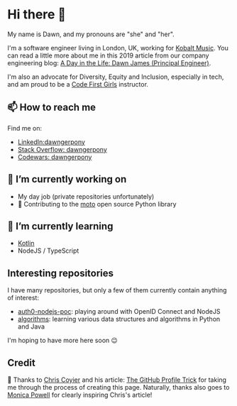 # Hi there 👋

My name is Dawn, and my pronouns are "she" and "her".

I'm a software engineer living in London, UK, working for [Kobalt Music](https://github.com/ktech-org/). You can read a little more about me in this 2019 article from our company engineering blog: [A Day in the Life: Dawn James (Principal Engineer)](https://medium.com/kobalt-music-group/a-day-in-the-life-dawn-james-principal-engineer-661c72836989).

I'm also an advocate for Diversity, Equity and Inclusion, especially in tech, and am proud to be a [Code First Girls](https://codefirstgirls.org.uk) instructor.

## 📫 How to reach me

Find me on:

- [LinkedIn:dawngerpony](https://www.linkedin.com/in/dawngerpony/)
- [Stack Overflow: dawngerpony](https://stackoverflow.com/users/722553/dawngerpony)
- [Codewars: dawngerpony](https://www.codewars.com/users/dawngerpony)

## 🔭 I’m currently working on

- My day job (private repositories unfortunately)
- :snake: Contributing to the [moto](https://github.com/spulec/moto) open source Python library

## 🌱 I’m currently learning

- [Kotlin](https://kotlinlang.org/)
- NodeJS / TypeScript

## Interesting repositories

I have many repositories, but only a few of them currently contain anything of interest:

- [auth0-nodejs-poc](https://github.com/dawngerpony/auth0-nodejs-poc): playing around with OpenID Connect and NodeJS
- [algorithms](https://github.com/dawngerpony/algorithms): learning various data structures and algorithms in Python and Java

I'm hoping to have more here soon :wink:

## Credit

:raised_hands: Thanks to [Chris Coyier](https://github.com/chriscoyier) and his article: [The GitHub Profile Trick](https://css-tricks.com/the-github-profile-trick/) for taking me through the process of creating this page. Naturally, thanks also goes to [Monica Powell](https://github.com/M0nica) for clearly inspiring Chris's article!

<!--
**dawngerpony/dawngerpony** is a ✨ _special_ ✨ repository because its `README.md` (this file) appears on your GitHub profile.

Here are some ideas to get you started:

- 🔭 I’m currently working on ...
- 🌱 I’m currently learning ...
- 👯 I’m looking to collaborate on ...
- 🤔 I’m looking for help with ...
- 💬 Ask me about ...
- 📫 How to reach me: ...
- 😄 Pronouns: ...
- ⚡ Fun fact: ...
-->
